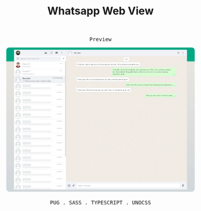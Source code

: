 <h1 align="center">Whatsapp Web View</h1>

<br>

<p align="center">
  <samp>Preview</samp>
</p>

<p align="center">
  <img style="border-radius: 0.5rem;" src="public/cover-page.webp" />
  <br>
  <br>
  <samp>
    <span>PUG</span> .
    <span>SASS</a> .
    <span>TYPESCRIPT</span> .
    <span>UNOCSS</span>
  </samp>
</p>
